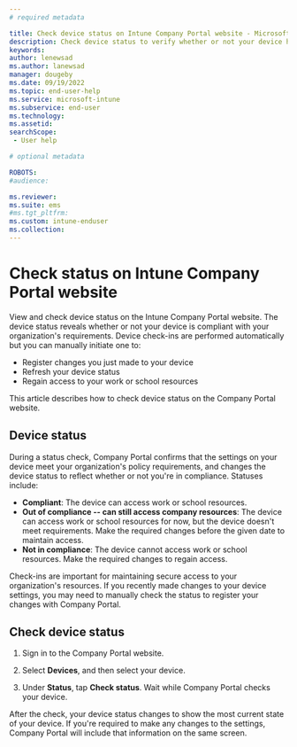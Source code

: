```yaml
---
# required metadata

title: Check device status on Intune Company Portal website - Microsoft Intune | Microsoft Docs
description: Check device status to verify whether or not your device has access to work resources. 
keywords:
author: lenewsad
ms.author: lanewsad
manager: dougeby
ms.date: 09/19/2022
ms.topic: end-user-help
ms.service: microsoft-intune
ms.subservice: end-user
ms.technology:
ms.assetid: 
searchScope:
 - User help

# optional metadata

ROBOTS:  
#audience:

ms.reviewer: 
ms.suite: ems
#ms.tgt_pltfrm:
ms.custom: intune-enduser
ms.collection: 
---
```


# Check status on Intune Company Portal website 
View and check device status on the Intune Company Portal website. The device status reveals whether or not your device is compliant with your organization's requirements.  Device check-ins are performed automatically but you can manually initiate one to: 

* Register changes you just made to your device
* Refresh your device status 
* Regain access to your work or school resources 

This article describes how to check device status on the Company Portal website. 

## Device status 

During a status check, Company Portal confirms that the settings on your device meet your organization's policy requirements, and changes the device status to reflect whether or not you're in compliance. Statuses include:

* **Compliant**: The device can access work or school resources.  
* **Out of compliance -- can still access company resources**:  The device can access work or school resources for now, but the device doesn't meet requirements. Make the required changes before the given date to maintain access. 
* **Not in compliance**: The device cannot access work or school resources. Make the required changes to regain access.  

Check-ins are important for maintaining secure access to your organization's resources. 
If you recently made changes to your device settings, you may need to manually check the status to register your changes with Company Portal. 

## Check device status  

1. Sign in to the Company Portal website.  

2. Select **Devices**, and then select your device.  

3. Under **Status**, tap **Check status**. Wait while Company Portal checks your device. 

After the check, your device status changes to show the most current state of your device. If you're required to make any changes to the settings, Company Portal will include that information on the same screen.  
